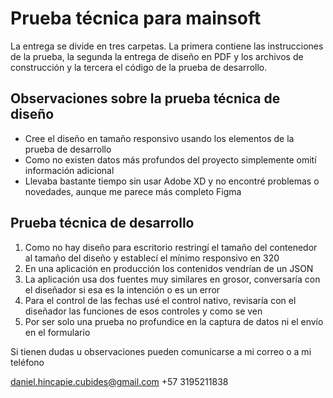 # Prueba técnica para mainsoft

La entrega se divide en tres carpetas. La primera contiene las instrucciones de la prueba, la segunda la entrega de diseño en PDF y los archivos de construcción y la tercera el código de la prueba de desarrollo.

## Observaciones sobre la prueba técnica de diseño

- Cree el diseño en tamaño responsivo usando los elementos de la prueba de desarrollo
- Como no existen datos más profundos del proyecto simplemente omití información adicional
- Llevaba bastante tiempo sin usar Adobe XD y no encontré problemas o novedades, aunque me parece más completo Figma

## Prueba técnica de desarrollo

1. Como no hay diseño para escritorio restringí el tamaño del contenedor al tamaño del diseño y establecí el mínimo responsivo en 320
2. En una aplicación en producción los contenidos vendrían de un JSON
3. La aplicación usa dos fuentes muy similares en grosor, conversaría con el diseñador si esa es la intención o es un error
4. Para el control de las fechas usé el control nativo, revisaría con el diseñador las funciones de esos controles y como se ven
5. Por ser solo una prueba no profundice en la captura de datos ni el envío en el formulario

Si tienen dudas u observaciones pueden comunicarse a mi correo o a mi teléfono

daniel.hincapie.cubides@gmail.com
+57 3195211838